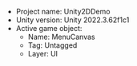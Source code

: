 <!-- UNITY CODE ASSIST INSTRUCTIONS START -->
- Project name: Unity2DDemo
- Unity version: Unity 2022.3.62f1c1
- Active game object:
  - Name: MenuCanvas
  - Tag: Untagged
  - Layer: UI
<!-- UNITY CODE ASSIST INSTRUCTIONS END -->